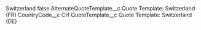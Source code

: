 <?xml version="1.0" encoding="UTF-8"?>
<CustomMetadata xmlns="http://soap.sforce.com/2006/04/metadata" xmlns:xsi="http://www.w3.org/2001/XMLSchema-instance" xmlns:xsd="http://www.w3.org/2001/XMLSchema">
    <label>Switzerland</label>
    <protected>false</protected>
    <values>
        <field>AlternateQuoteTemplate__c</field>
        <value xsi:type="xsd:string">Quote Template: Switzerland (FR)</value>
    </values>
    <values>
        <field>CountryCode__c</field>
        <value xsi:type="xsd:string">CH</value>
    </values>
    <values>
        <field>QuoteTemplate__c</field>
        <value xsi:type="xsd:string">Quote Template: Switzerland (DE)</value>
    </values>
</CustomMetadata>
